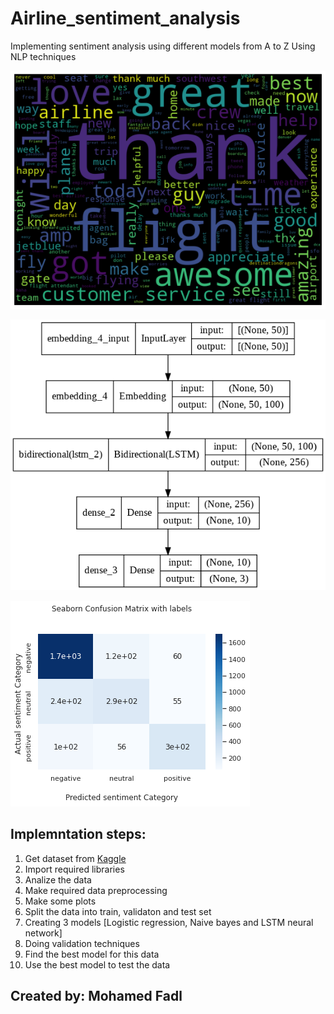 # Airline_sentiment_analysis
Implementing sentiment analysis using different models from A to Z Using NLP techniques

![Image](img/1.png)

![Image](img/3.png)

![Image](img/2.png)

## Implemntation steps:

1. Get dataset from [Kaggle](https://www.kaggle.com/crowdflower/twitter-airline-sentiment)
2. Import required libraries
3. Analize the data
4. Make required data preprocessing
5. Make some plots
6. Split the data into train, validaton and test set
7. Creating 3 models [Logistic regression, Naive bayes and LSTM neural network]
8. Doing validation techniques
9. Find the best model for this data
10. Use the best model to test the data


## **Created by: Mohamed Fadl**
